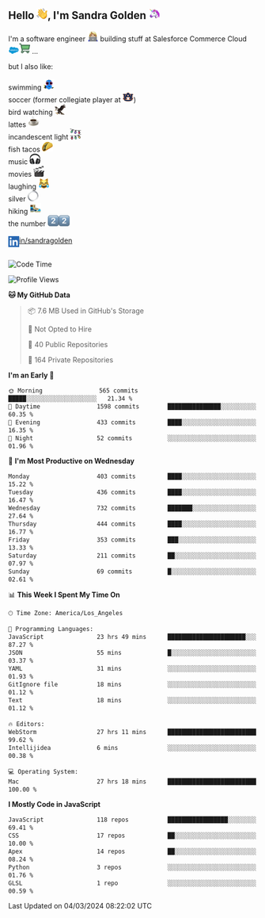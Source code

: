 ## Hello <img src="./static/emoji/wave.png" width="22" />, I'm Sandra Golden <img src="./static/emoji/unicorn-face.png" width="22" />

I'm a software engineer <img src="./static/emoji/female-technologist.png" width="22" /> building stuff at Salesforce Commerce Cloud <img src="./static/emoji/salesforce.png" width="22" /><img src="./static/emoji/commerce-cloud.png" width="22" />&nbsp;...

but I also like:<br/><br/>
swimming <img alt="swimming" src="./static/emoji/keep-swimming.png" width="22" /><br/>
soccer  (former collegiate player at <img src="./static/emoji/auburn.png" width="22" />)<br/>
bird watching <img src="./static/emoji/eagle.png" width="22" /><br/>
lattes <img src="./static/emoji/coffee.png" width="22" /><br/>
incandescent light <img src="./static/emoji/lights.png" width="22" /><br/>
fish tacos <img src="./static/emoji/taco.png" width="22" /><br/>
music <img src="./static/emoji/headphones.png" width="22" /><br/>
movies <img src="./static/emoji/movie-clapper.png" width="22" /><br/>
laughing <img src="./static/emoji/joy-cat.png" width="22" /><br/>
silver <img src="./static/emoji/silver-hoop.png" width="22" /><br/>
hiking <img src="./static/emoji/hiker.png" width="22" /><br/>
the number <img src="./static/emoji/two.png" width="22" /><img src="./static/emoji/two.png" width="22" />
<br/><br/>
<img align="left" alt="Sandra Golden | LinkedIn" width="22px" src="./static/emoji/linkedin.png" /> <a href="https://www.linkedin.com/in/sandragolden/">in/sandragolden</a>
<br/><br/>
<!--START_SECTION:waka-->
![Code Time](http://img.shields.io/badge/Code%20Time-257%20hrs%2024%20mins-blue)

![Profile Views](http://img.shields.io/badge/Profile%20Views-0-blue)

**🐱 My GitHub Data** 

> 📦 7.6 MB Used in GitHub's Storage 
 > 
> 🚫 Not Opted to Hire
 > 
> 📜 40 Public Repositories 
 > 
> 🔑 164 Private Repositories 
 > 
**I'm an Early 🐤** 

```text
🌞 Morning                565 commits         █████░░░░░░░░░░░░░░░░░░░░   21.34 % 
🌆 Daytime                1598 commits        ███████████████░░░░░░░░░░   60.35 % 
🌃 Evening                433 commits         ████░░░░░░░░░░░░░░░░░░░░░   16.35 % 
🌙 Night                  52 commits          ░░░░░░░░░░░░░░░░░░░░░░░░░   01.96 % 
```
📅 **I'm Most Productive on Wednesday** 

```text
Monday                   403 commits         ████░░░░░░░░░░░░░░░░░░░░░   15.22 % 
Tuesday                  436 commits         ████░░░░░░░░░░░░░░░░░░░░░   16.47 % 
Wednesday                732 commits         ███████░░░░░░░░░░░░░░░░░░   27.64 % 
Thursday                 444 commits         ████░░░░░░░░░░░░░░░░░░░░░   16.77 % 
Friday                   353 commits         ███░░░░░░░░░░░░░░░░░░░░░░   13.33 % 
Saturday                 211 commits         ██░░░░░░░░░░░░░░░░░░░░░░░   07.97 % 
Sunday                   69 commits          █░░░░░░░░░░░░░░░░░░░░░░░░   02.61 % 
```


📊 **This Week I Spent My Time On** 

```text
🕑︎ Time Zone: America/Los_Angeles

💬 Programming Languages: 
JavaScript               23 hrs 49 mins      ██████████████████████░░░   87.27 % 
JSON                     55 mins             █░░░░░░░░░░░░░░░░░░░░░░░░   03.37 % 
YAML                     31 mins             ░░░░░░░░░░░░░░░░░░░░░░░░░   01.93 % 
GitIgnore file           18 mins             ░░░░░░░░░░░░░░░░░░░░░░░░░   01.12 % 
Text                     18 mins             ░░░░░░░░░░░░░░░░░░░░░░░░░   01.12 % 

🔥 Editors: 
WebStorm                 27 hrs 11 mins      █████████████████████████   99.62 % 
Intellijidea             6 mins              ░░░░░░░░░░░░░░░░░░░░░░░░░   00.38 % 

💻 Operating System: 
Mac                      27 hrs 18 mins      █████████████████████████   100.00 % 
```

**I Mostly Code in JavaScript** 

```text
JavaScript               118 repos           █████████████████░░░░░░░░   69.41 % 
CSS                      17 repos            ██░░░░░░░░░░░░░░░░░░░░░░░   10.00 % 
Apex                     14 repos            ██░░░░░░░░░░░░░░░░░░░░░░░   08.24 % 
Python                   3 repos             ░░░░░░░░░░░░░░░░░░░░░░░░░   01.76 % 
GLSL                     1 repo              ░░░░░░░░░░░░░░░░░░░░░░░░░   00.59 % 
```




 Last Updated on 04/03/2024 08:22:02 UTC
<!--END_SECTION:waka-->
